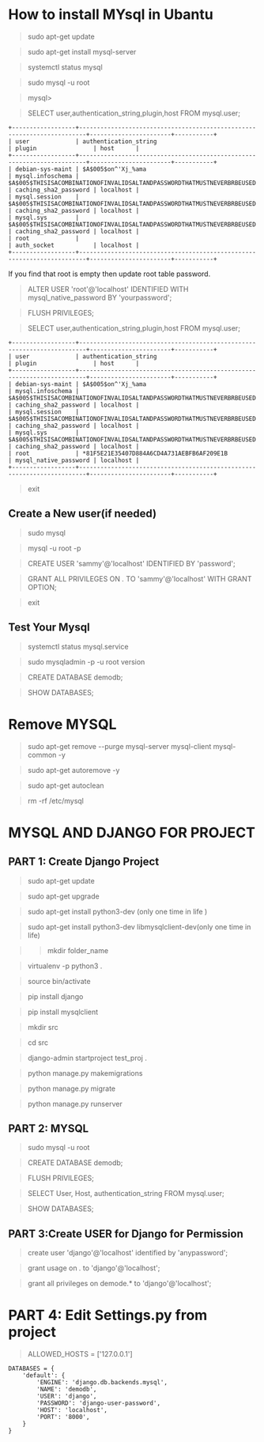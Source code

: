 
# How to install MYsql in Ubantu

> sudo apt-get update

> sudo apt-get install mysql-server

> systemctl status mysql

> sudo mysql -u root

> mysql>

> SELECT user,authentication_string,plugin,host FROM mysql.user;

```
+------------------+------------------------------------------------------------------------+-----------------------+-----------+
| user             | authentication_string                                                  | plugin                | host      |
+------------------+------------------------------------------------------------------------+-----------------------+-----------+
| debian-sys-maint | $A$005$on^'Xj_%ama
| mysql.infoschema | $A$005$THISISACOMBINATIONOFINVALIDSALTANDPASSWORDTHATMUSTNEVERBRBEUSED | caching_sha2_password | localhost |
| mysql.session    | $A$005$THISISACOMBINATIONOFINVALIDSALTANDPASSWORDTHATMUSTNEVERBRBEUSED | caching_sha2_password | localhost |
| mysql.sys        | $A$005$THISISACOMBINATIONOFINVALIDSALTANDPASSWORDTHATMUSTNEVERBRBEUSED | caching_sha2_password | localhost |
| root             |                                                                        | auth_socket           | localhost |
+------------------+------------------------------------------------------------------------+-----------------------+-----------+
```

If you find that root is empty then update root table password.


> ALTER USER 'root'@'localhost' IDENTIFIED WITH mysql_native_password BY 'yourpassword';

> FLUSH PRIVILEGES;

> SELECT user,authentication_string,plugin,host FROM mysql.user;
```
+------------------+------------------------------------------------------------------------+-----------------------+-----------+
| user             | authentication_string                                                  | plugin                | host      |
+------------------+------------------------------------------------------------------------+-----------------------+-----------+
| debian-sys-maint | $A$005$on^'Xj_%ama
| mysql.infoschema | $A$005$THISISACOMBINATIONOFINVALIDSALTANDPASSWORDTHATMUSTNEVERBRBEUSED | caching_sha2_password | localhost |
| mysql.session    | $A$005$THISISACOMBINATIONOFINVALIDSALTANDPASSWORDTHATMUSTNEVERBRBEUSED | caching_sha2_password | localhost |
| mysql.sys        | $A$005$THISISACOMBINATIONOFINVALIDSALTANDPASSWORDTHATMUSTNEVERBRBEUSED | caching_sha2_password | localhost |
| root             | *81F5E21E35407D884A6CD4A731AEBFB6AF209E1B                              | mysql_native_password | localhost |
+------------------+------------------------------------------------------------------------+-----------------------+-----------+
```

> exit

## Create a New user(if needed)

> sudo mysql

> mysql -u root -p

> CREATE USER 'sammy'@'localhost' IDENTIFIED BY 'password';

> GRANT ALL PRIVILEGES ON *.* TO 'sammy'@'localhost' WITH GRANT OPTION;

> exit

## Test Your Mysql

> systemctl status mysql.service

> sudo mysqladmin -p -u root version

> CREATE DATABASE demodb;

> SHOW DATABASES;


# Remove MYSQL

> sudo apt-get remove --purge mysql-server mysql-client mysql-common -y

> sudo apt-get autoremove -y

> sudo apt-get autoclean

> rm -rf /etc/mysql


# MYSQL AND DJANGO FOR PROJECT

## PART 1: Create Django Project

> sudo apt-get update

> sudo apt-get upgrade

> sudo apt-get install python3-dev (only one time in life )

> sudo apt-get install python3-dev libmysqlclient-dev(only one time in life)

>>mkdir folder_name

> virtualenv -p python3 .

> source bin/activate

> pip install django

> pip install mysqlclient

> mkdir src

> cd src

> django-admin startproject test_proj .

> python manage.py makemigrations

> python manage.py migrate

> python manage.py runserver

## PART 2: MYSQL

> sudo mysql -u root

> CREATE DATABASE demodb;

> FLUSH PRIVILEGES;

> SELECT User, Host, authentication_string FROM mysql.user;

> SHOW DATABASES;

## PART 3:Create USER for Django for Permission

> create user 'django'@'localhost' identified by 'anypassword';

> grant usage on *.* to 'django'@'localhost';

> grant all privileges on demode.* to 'django'@'localhost';

#  PART 4: Edit Settings.py from project

> ALLOWED_HOSTS = ['127.0.0.1']
```
DATABASES = {
    'default': {
        'ENGINE': 'django.db.backends.mysql',
        'NAME': 'demodb', 
        'USER': 'django',
        'PASSWORD': 'django-user-password',
        'HOST': 'localhost',
        'PORT': '8000',
    }
}
```
